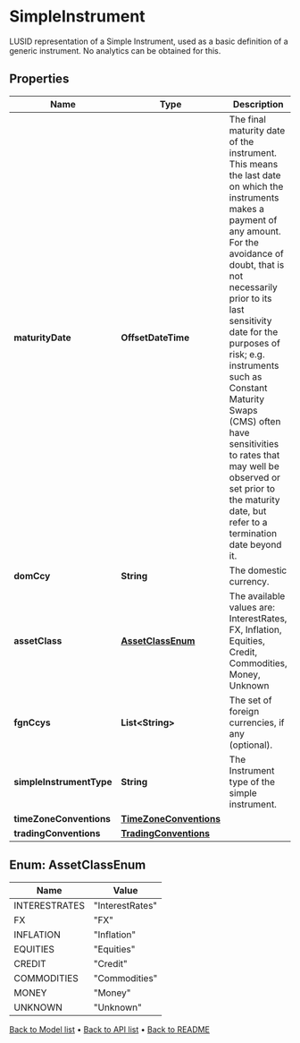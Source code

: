 

# SimpleInstrument

LUSID representation of a Simple Instrument, used as a basic definition of a generic instrument.  No analytics can be obtained for this.

## Properties

| Name | Type | Description | Notes |
|------------ | ------------- | ------------- | -------------|
|**maturityDate** | **OffsetDateTime** | The final maturity date of the instrument. This means the last date on which the instruments makes a payment of any amount.  For the avoidance of doubt, that is not necessarily prior to its last sensitivity date for the purposes of risk; e.g. instruments such as  Constant Maturity Swaps (CMS) often have sensitivities to rates that may well be observed or set prior to the maturity date, but refer to a termination date beyond it. |  [optional] |
|**domCcy** | **String** | The domestic currency. |  |
|**assetClass** | [**AssetClassEnum**](#AssetClassEnum) | The available values are: InterestRates, FX, Inflation, Equities, Credit, Commodities, Money, Unknown |  |
|**fgnCcys** | **List&lt;String&gt;** | The set of foreign currencies, if any (optional). |  [optional] |
|**simpleInstrumentType** | **String** | The Instrument type of the simple instrument. |  |
|**timeZoneConventions** | [**TimeZoneConventions**](TimeZoneConventions.md) |  |  [optional] |
|**tradingConventions** | [**TradingConventions**](TradingConventions.md) |  |  [optional] |



## Enum: AssetClassEnum

| Name | Value |
|---- | -----|
| INTERESTRATES | &quot;InterestRates&quot; |
| FX | &quot;FX&quot; |
| INFLATION | &quot;Inflation&quot; |
| EQUITIES | &quot;Equities&quot; |
| CREDIT | &quot;Credit&quot; |
| COMMODITIES | &quot;Commodities&quot; |
| MONEY | &quot;Money&quot; |
| UNKNOWN | &quot;Unknown&quot; |



[Back to Model list](../README.md#documentation-for-models) &#8226; [Back to API list](../README.md#documentation-for-api-endpoints) &#8226; [Back to README](../README.md)


